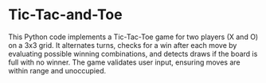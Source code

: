 # Tic-Tac-and-Toe
This Python code implements a Tic-Tac-Toe game for two players (X and O) on a 3x3 grid. It alternates turns, checks for a win after each move by evaluating possible winning combinations, and detects draws if the board is full with no winner. The game validates user input, ensuring moves are within range and unoccupied.
